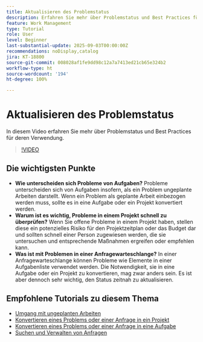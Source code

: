```yaml
---
title: Aktualisieren des Problemstatus
description: Erfahren Sie mehr über Problemstatus und Best Practices für deren Verwendung.
feature: Work Management
type: Tutorial
role: User
level: Beginner
last-substantial-update: 2025-09-03T00:00:00Z
recommendations: noDisplay,catalog
jira: KT-18800
source-git-commit: 008028af1fe9dd98c12a7a7413ed21cb65e324b2
workflow-type: ht
source-wordcount: '194'
ht-degree: 100%

---
```


# Aktualisieren des Problemstatus

In diesem Video erfahren Sie mehr über Problemstatus und Best Practices für deren Verwendung.

>[!VIDEO](https://video.tv.adobe.com/v/3472974/?quality=12&learn=on&enablevpops&captions=ger)

## Die wichtigsten Punkte

* **Wie unterscheiden sich Probleme von Aufgaben?** Probleme unterscheiden sich von Aufgaben insofern, als ein Problem ungeplante Arbeiten darstellt. Wenn ein Problem als geplante Arbeit einbezogen werden muss, sollte es in eine Aufgabe oder ein Projekt konvertiert werden.
* **Warum ist es wichtig, Probleme in einem Projekt schnell zu überprüfen?** Wenn Sie offene Probleme in einem Projekt haben, stellen diese ein potenzielles Risiko für den Projektzeitplan oder das Budget dar und sollten schnell einer Person zugewiesen werden, die sie untersuchen und entsprechende Maßnahmen ergreifen oder empfehlen kann.
* **Was ist mit Problemen in einer Anfragewarteschlange?** In einer Anfragewarteschlange können Probleme wie Elemente in einer Aufgabenliste verwendet werden. Die Notwendigkeit, sie in eine Aufgabe oder ein Projekt zu konvertieren, mag zwar anders sein. Es ist aber dennoch sehr wichtig, den Status zeitnah zu aktualisieren.


## Empfohlene Tutorials zu diesem Thema

* [Umgang mit ungeplanten Arbeiten](/help/manage-work/issues-requests/handle-unplanned-work.md)
* [Konvertieren eines Problems oder einer Anfrage in ein Projekt](/help/manage-work/issues-requests/create-a-project-from-a-request.md)
* [Konvertieren eines Problems oder einer Anfrage in eine Aufgabe](/help/manage-work/issues-requests/convert-issues-to-other-work-items.md)
* [Suchen und Verwalten von Anfragen](/help/manage-work/issues-requests/find-requests.md)
